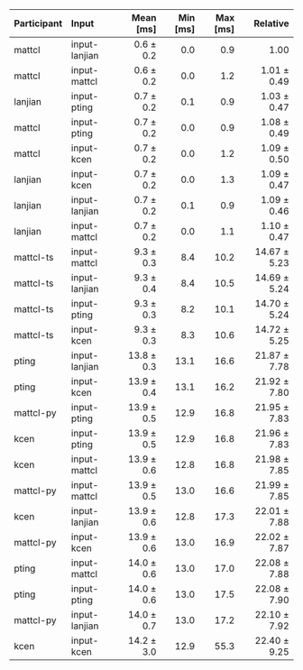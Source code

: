 | Participant | Input | Mean [ms] | Min [ms] | Max [ms] | Relative |
|:---|:---|---:|---:|---:|---:|
| mattcl | input-lanjian | 0.6 ± 0.2 | 0.0 | 0.9 | 1.00 |
| mattcl | input-mattcl | 0.6 ± 0.2 | 0.0 | 1.2 | 1.01 ± 0.49 |
| lanjian | input-pting | 0.7 ± 0.2 | 0.1 | 0.9 | 1.03 ± 0.47 |
| mattcl | input-pting | 0.7 ± 0.2 | 0.0 | 0.9 | 1.08 ± 0.49 |
| mattcl | input-kcen | 0.7 ± 0.2 | 0.0 | 1.2 | 1.09 ± 0.50 |
| lanjian | input-kcen | 0.7 ± 0.2 | 0.0 | 1.3 | 1.09 ± 0.47 |
| lanjian | input-lanjian | 0.7 ± 0.2 | 0.1 | 0.9 | 1.09 ± 0.46 |
| lanjian | input-mattcl | 0.7 ± 0.2 | 0.0 | 1.1 | 1.10 ± 0.47 |
| mattcl-ts | input-mattcl | 9.3 ± 0.3 | 8.4 | 10.2 | 14.67 ± 5.23 |
| mattcl-ts | input-lanjian | 9.3 ± 0.4 | 8.4 | 10.5 | 14.69 ± 5.24 |
| mattcl-ts | input-pting | 9.3 ± 0.3 | 8.2 | 10.1 | 14.70 ± 5.24 |
| mattcl-ts | input-kcen | 9.3 ± 0.3 | 8.3 | 10.6 | 14.72 ± 5.25 |
| pting | input-lanjian | 13.8 ± 0.3 | 13.1 | 16.6 | 21.87 ± 7.78 |
| pting | input-kcen | 13.9 ± 0.4 | 13.1 | 16.2 | 21.92 ± 7.80 |
| mattcl-py | input-pting | 13.9 ± 0.5 | 12.9 | 16.8 | 21.95 ± 7.83 |
| kcen | input-pting | 13.9 ± 0.5 | 12.9 | 16.8 | 21.96 ± 7.83 |
| kcen | input-mattcl | 13.9 ± 0.6 | 12.8 | 16.8 | 21.98 ± 7.85 |
| mattcl-py | input-mattcl | 13.9 ± 0.5 | 13.0 | 16.6 | 21.99 ± 7.85 |
| kcen | input-lanjian | 13.9 ± 0.6 | 12.8 | 17.3 | 22.01 ± 7.88 |
| mattcl-py | input-kcen | 13.9 ± 0.6 | 13.0 | 16.9 | 22.02 ± 7.87 |
| pting | input-mattcl | 14.0 ± 0.6 | 13.0 | 17.0 | 22.08 ± 7.88 |
| pting | input-pting | 14.0 ± 0.6 | 13.0 | 17.5 | 22.08 ± 7.90 |
| mattcl-py | input-lanjian | 14.0 ± 0.7 | 13.0 | 17.2 | 22.10 ± 7.92 |
| kcen | input-kcen | 14.2 ± 3.0 | 12.9 | 55.3 | 22.40 ± 9.25 |
